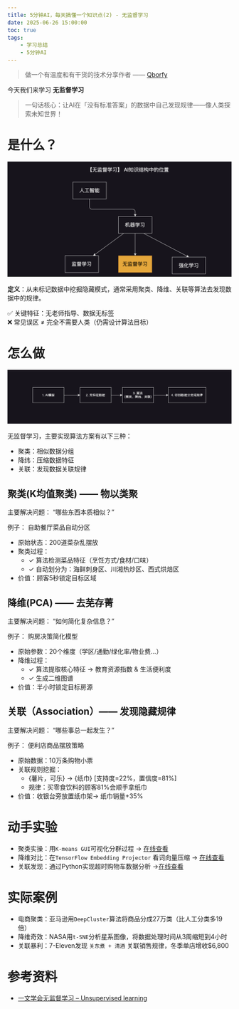 ```yaml
---
title: 5分钟AI，每天搞懂一个知识点(2) - 无监督学习
date: 2025-06-26 15:00:00
toc: true
tags:
    - 学习总结
    - 5分钟AI
---
```


> 做一个有温度和有干货的技术分享作者 —— [Qborfy](https://qborfy.com)


今天我们来学习 **无监督学习**

> 一句话核心：让AI在「没有标准答案」的数据中自己发现规律——像人类探索未知世界！

<!-- more -->

# 是什么？

![](/assets/img/ailearn/daily/02/1.png)

**定义**：从未标记数据中挖掘隐藏模式，通常采用聚类、降维、关联等算法去发现数据中的规律。  

✅ 关键特征：无老师指导、数据无标签  
❌ 常见误区 ≠ 完全不需要人类（仍需设计算法目标）

# 怎么做

![](/assets/img/ailearn/daily/02/2.png)

无监督学习，主要实现算法方案有以下三种：

- 聚类：相似数据分组
- 降纬：压缩数据特征
- 关联：发现数据关联规律

## 聚类(K均值聚类) —— 物以类聚

主要解决问题： “哪些东西本质相似？”

例子： 自助餐厅菜品自动分区
- 原始状态：200道菜杂乱摆放
- 聚类过程：
  - ✓ 算法检测菜品特征（烹饪方式/食材/口味）
  - ✓ 自动划分为：海鲜刺身区、川湘热炒区、西式烘焙区
- 价值：顾客5秒锁定目标区域


## 降维(PCA) —— 去芜存菁

主要解决问题： “如何简化复杂信息？”

例子： 购房决策简化模型
- 原始参数：20个维度（学区/通勤/绿化率/物业费...）
- 降维过程：
  - ✓ 算法提取核心特征 → 教育资源指数 & 生活便利度
  - ✓ 生成二维图谱
- 价值：半小时锁定目标房源

## 关联（Association）—— 发现隐藏规律

主要解决问题： “哪些事总一起发生？”

例子： 便利店商品摆放策略
- 原始数据：10万条购物小票
- 关联规则挖掘：
  - {薯片，可乐} → {纸巾} [支持度=22%，置信度=81%]
  - 规律：买零食饮料的顾客81%会顺手拿纸巾
- 价值：收银台旁放置纸巾架→ 纸巾销量+35%

# 动手实验

- 聚类实操：用`K-means GUI`可视化分群过程 → [在线查看](https://www.naftaliharris.com/blog/visualizing-k-means-clustering/)
- 降维对比：在`TensorFlow Embedding Projector` 看词向量压缩 → [在线查看](https://projector.tensorflow.org/)
- 关联发现：通过Python实现超时购物车数据分析 →[在线查看](https://pbpython.com/market-basket-analysis.html)

# 实际案例
- 电商聚类：亚马逊用`DeepCluster`算法将商品分成27万类（比人工分类多19倍）
- 降维奇效：NASA用`t-SNE`分析星系图像，将数据处理时间从3周缩短到4小时
- 关联暴利：7-Eleven发现 `关东煮 + 清酒` 关联销售规律，冬季单店增收$6,800


# 参考资料

- [一文学会无监督学习 – Unsupervised learning](https://easyai.tech/ai-definition/unsupervised-learning/)